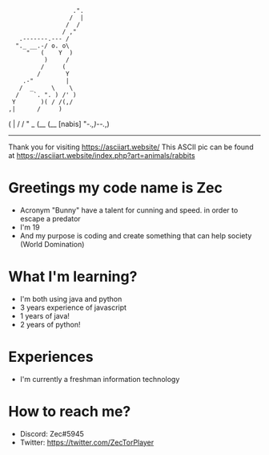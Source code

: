                       .".
                     /  |
                    /  /
                   / ,"
       .-------.--- /
      "._ __.-/ o. o\
         "   (    Y  )
              )     /
             /     (
            /       Y
        .-"         |
       /  _     \    \
      /    `. ". ) /' )
     Y       )( / /(,/
    ,|      /     )
   ( |     /     /
    " \_  (__   (__        [nabis]
        "-._,)--._,)

------------------------------------------------
Thank you for visiting https://asciiart.website/
This ASCII pic can be found at
https://asciiart.website/index.php?art=animals/rabbits

# Greetings my code name is Zec
 - Acronym "Bunny" have a talent for cunning and speed. in order to escape a predator
 - I'm 19
 - And my purpose is coding and create something that can help society (World Domination)
# What I'm learning?
 - I'm both using java and python
 - 3 years experience of javascript
 - 1 years of java!
 - 2 years of python!
# Experiences
 - I'm currently a freshman information technology
# How to reach me?
 - Discord: Zec#5945
- Twitter: https://twitter.com/ZecTorPlayer

<!---
Zectxr/Zectxr is a ✨ special ✨ repository because its `README.md` (this file) appears on your GitHub profile.
You can click the Preview link to take a look at your changes.
--->
